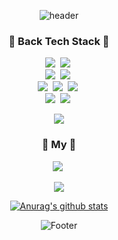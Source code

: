 <div align="center">

![header](https://capsule-render.vercel.app/api?type=waving&color=auto&height=200&section=header&text=Heechul%20Shin%20&fontSize=50&animation=twinkling)

</div>

<!-- <img src="https://img.shields.io/badge/${아이콘}-${색상}?style=${뱃지스타일}&logo=${텍스트}&logoColor=${텍스트 색상}"/></a>&nbsp -->
<div>
  <h3 align="center">🍳 Back Tech Stack 🍳</h3>
  <p align="center">
    <img src="https://img.shields.io/badge/JAVA-F53916?style=flat-square&logo=JAVA&logoColor=white"/></a>&nbsp
    <img src="https://img.shields.io/badge/SpringBoot-6DB33F?style=flat-square&logo=Spring Boot&logoColor=white"/></a>&nbsp
    </br>
    <img src="https://img.shields.io/badge/MySql-E6B91E?style=flat-square&logo=MySql&logoColor=white"/></a>&nbsp
    <img src="https://img.shields.io/badge/Maria-00599C?style=flat-square&logo=mariadb&logoColor=white"/></a>&nbsp
    </br>
    <img src="https://img.shields.io/badge/Docker-DB3552?style=flat-square&logo=Docker&logoColor=white"/></a>&nbsp
    <img src="https://img.shields.io/badge/aws-333664?style=flat-square&logo=amazon-aws&logoColor=white"/></a>&nbsp
    <img src="https://img.shields.io/badge/Git-C71D23?style=flat-square&logo=Git&logoColor=white"/></a>&nbsp
    </br>
    <img src="https://img.shields.io/badge/IntelliJ IDEA-161A36?style=flat-square&logo=IntelliJ IDEA&logoColor=white"/></a>&nbsp
    <img src="https://img.shields.io/badge/GitHub-333664?style=flat-square&logo=GitHub&logoColor=white"/></a>&nbsp
  </p>
</div>

<div align="center" style="text-align:center">

<a href="https://github.com/geombong">
    <img align="center" src="https://github-readme-stats.vercel.app/api/top-langs/?username=geombong&layout=compact&show_icons=true&show_owner=ture&hide_title=true&theme=nord&hide=Objective%2DC,c,scss,shell,ruby,dart,swift" />
</a>

</div>

<div>
  <h3 align="center"> 🌈 My 🌈 </h3>
  <p align="center">
    <a href="https://geombong.github.io/"><img src="https://img.shields.io/badge/Blog-000000?style=flat&logo=GitHub&logoColor=white"/></a>&nbsp
  </p>
</div>

<div align="center">
<a href="https://hits.seeyoufarm.com"><img src="https://hits.seeyoufarm.com/api/count/incr/badge.svg?url=https%3A%2F%2Fgithub.com%2Fgeombong&count_bg=%23CDCCC5&title_bg=%23000000&icon=github.svg&icon_color=%23FFFFFF&title=bong&edge_flat=true"/></a>
</div>

<div align="center">

[![Anurag's github stats](https://github-readme-stats.vercel.app/api?username=geombong&show_icons=true&theme=nord)](https://github.com/anuraghazra/github-readme-stats)
  
</div>

<div align="center">

![Footer](https://capsule-render.vercel.app/api?type=waving&color=auto&height=100&section=footer)

</div>
